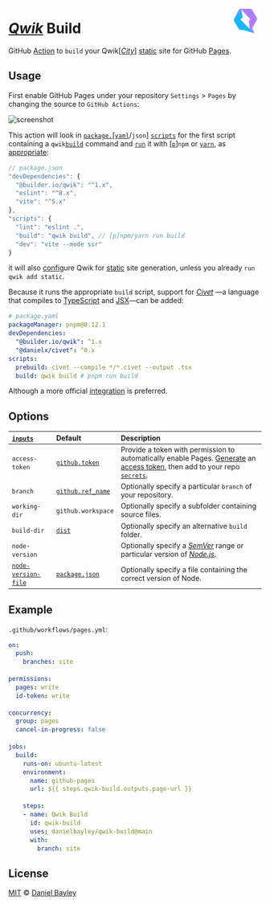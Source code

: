 [<img src="logo.svg" align="right" width="11%">][qwik]

_[Qwik]_ Build
==============
GitHub [Action] to `build` your Qwik[[_City_]] [static] site for GitHub [Pages].

Usage
-----
First enable GitHub Pages under your repository `Settings` > `Pages`
by changing the source to `GitHub Actions`:

![screenshot](screenshot.png)

This action will look in [`package.`][[`yaml`]/`json`] [`scripts`] for the first script
containing a `qwik`[`build`] command and [`run`] it with [[`p`]]`npm` or [`yarn`], as [appropriate]:
~~~ js
// package.json
"devDependencies": {
  "@builder.io/qwik": "^1.x",
  "eslint": "^8.x",
  "vite": "^5.x"
},
"scripts": {
  "lint": "eslint .",
  "build": "qwik build", // [p]npm/yarn run build
  "dev": "vite --mode ssr"
}
~~~
it will also [config]ure Qwik for [static] site generation, unless you already `run qwik add static`.

Because it runs the appropriate `build` script, support for _[Civet]_
—a language that compiles to [TypeScript] and [JSX]—can be added:
~~~ yaml
# package.yaml
packageManager: pnpm@8.12.1
devDependencies:
  "@builder.io/qwik": ^1.x
  "@danielx/civet": ^0.x
scripts:
  prebuild: civet --compile */*.civet --output .tsx
  build: qwik build # pnpm run build
~~~
Although a more official [integration] is preferred.

Options
---------------------------------------------------------------------------------------------------------------------------------------------------------------------------------
| [`inputs`]            | Default             | Description                                                                                                                     |
|:----------------------|:--------------------|:--------------------------------------------------------------------------------------------------------------------------------|
| `access-token`        | [`github.token`]    | Provide a token with permission to automatically enable Pages. [Generate] an [access token], then add to your repo [`secrets`]. |
| `branch`              | [`github.ref_name`] | Optionally specify a particular `branch` of your repository.                                                                    |
| `working-dir`         | `github.workspace`  | Optionally specify a subfolder containing source files.                                                                         |
| `build-dir`           | [`dist`]            | Optionally specify an alternative `build` folder.                                                                               |
| `node-version`        |                     | Optionally specify a _[SemVer]_ range or particular version of _[Node.js]_.                                                     |
| [`node-version-file`] | [`package.json`]    | Optionally specify a file containing the correct version of Node.                                                               |

Example
-------
`.github/workflows/pages.yml`:
~~~ yaml
on:
  push:
    branches: site

permissions:
  pages: write
  id-token: write

concurrency:
  group: pages
  cancel-in-progress: false

jobs:
  build:
    runs-on: ubuntu-latest
    environment:
      name: github-pages
      url: ${{ steps.qwik-build.outputs.page-url }}

    steps:
    - name: Qwik Build
      id: qwik-build
      uses: danielbayley/qwik-build@main
      with:
        branch: site
~~~

License
-------
[MIT] © [Daniel Bayley]

[MIT]:                  LICENSE.md
[Daniel Bayley]:        https://github.com/danielbayley

[action]:               https://docs.github.com/actions
[`inputs`]:             https://docs.github.com/actions/creating-actions/metadata-syntax-for-github-actions#inputs
[generate]:             https://github.com/settings/tokens
[access token]:         https://docs.github.com/authentication/keeping-your-account-and-data-secure/creating-a-personal-access-token
[`github.token`]:       https://docs.github.com/actions/security-guides/automatic-token-authentication
[`secrets`]:            https://docs.github.com/actions/security-guides/encrypted-secrets
[`github.ref_name`]:    https://docs.github.com/actions/learn-github-actions/contexts#github-context
[pages]:                https://pages.github.com

[semver]:               https://semver.org
[node.js]:              https://nodejs.org
[`node-version-file`]:  https://github.com/actions/setup-node/blob/main/docs/advanced-usage.md#node-version-file
[`package.json`]:       https://docs.npmjs.com/cli/configuring-npm/package-json#engines
[`package.`]:           https://docs.npmjs.com/cli/configuring-npm/package-json
[`yaml`]:               https://github.com/pnpm/pnpm/pull/1799
[`scripts`]:            https://docs.npmjs.com/cli/using-npm/scripts
[appropriate]:          https://github.com/lerepo/workspace-tools/tree/master/packages/detect-pm-cli#readme
[`yarn`]:               https://yarnpkg.com/cli
[`p`]:                  https://pnpm.io
[`run`]:                https://pnpm.io/cli/run

[qwik]:                 https://qwik.builder.io
[_city_]:               https://qwik.builder.io/docs/qwikcity#qwik-city
[static]:               https://qwik.builder.io/docs/guides/static-site-generation
[config]:               https://qwik.builder.io/docs/guides/static-site-generation#static-site-generation-config
[`build`]:              https://qwik.builder.io/docs/deployments/gcp-cloud-run#production-build
[`dist`]:               https://qwik.builder.io/docs/advanced/custom-build-dir

[typescript]:           https://typescriptlang.org
[jsx]:                  https://react.dev/learn/writing-markup-with-jsx
[civet]:                https://civet.dev
[integration]:          https://civet.dev/getting-started#building-a-project
